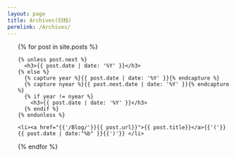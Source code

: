 ```yaml
---
layout: page
title: Archives(归档)
permlink: /Archives/
---
```


<ul>
  {% for post in site.posts %}

    {% unless post.next %}
      <h3>{{ post.date | date: '%Y' }}</h3>
    {% else %}
      {% capture year %}{{ post.date | date: '%Y' }}{% endcapture %}
      {% capture nyear %}{{ post.next.date | date: '%Y' }}{% endcapture %}
      {% if year != nyear %}
        <h3>{{ post.date | date: '%Y' }}</h3>
      {% endif %}
    {% endunless %}

    <li><a href="{{'/Blog/'}}{{ post.url}}">{{ post.title}}</a>{{'('}}{{ post.date | date:"%b" }}{{')'}} </li>
  {% endfor %}

</ul>
